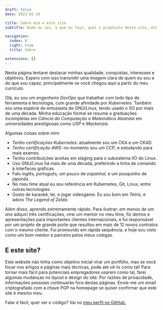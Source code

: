 ```yaml
---
draft: false
date: 2023-02-20

title: Sobre mim e este site
subtitle: Quem eu sou, o que eu faço, qual o propósito deste site, etc.

navigation:
  index: 0
  right: true
  title: Sobre

extensions: []
---
```


Nesta página tentarei destacar minhas qualidade, conquistas, interesses e
objetivos. Espero com isso transmitir uma imagem clara de quem eu sou e do que
sou capaz, principalmente se você chegou aqui a partir do meu currículo.

Olá, eu sou um _engenheiro DevOps_ que trabalhar com todo tipo de ferramenta e
tecnologia, com grande afinidade por _Kubernetes._ Também sou uma espécie de
entusiasta de _GNU/Linux,_ tendo usado o SO por mais de uma década. Minha
educação formal se resume a graduações incompletas em _Ciência da Computação_ e
_Matemática Abstrata_ em universidades prestigiosas como _USP_ e _Mackenzie._

Algumas coisas sobre mim:

- _Tenho certificações Kubernetes:_ atualmente sou um CKA e um CKAD.
- _Tenho certificação AWS:_ no momento sou um CCP, e estudando para mais
  exames.
- Tenho contribuições aceitas em staging para o subsistema IIO do Linux.
- Uso GNU/Linux há mais de uma década, preferindo a linha de comando à
  interfaces gráficas.
- Falo _inglês, português,_ um pouco de _espanhol,_ e um pouquinho de
  _japonês._
- No meu time atual eu sou referência em Kubernetes, Git, Linux, entre outras
  tecnologias.
- Gosto de karaokê, ler, e jogar videogame. Eu sou bom em _Tetris,_ e adoro
  _The Legend of Zelda._

Além disso, aprendo extremamente rápido. Para ilustrar: _em menos de um ano_
adquiri três certificações, virei um mentor no meu time, fiz demos e
apresentações para importantes clientes internacionais, e fui responsável por
um projeto de grande porte que resultou em mais de 12 novos contratos com o
mesmo cliente. Fui promovido em rápida sequência, e hoje sou visto como um bom
mentor e parceiro pelos meus colegas.

## E este site?

Este website não tinha como objetivo inicial virar um portfólio, mas se você
focar nos artigos e páginas mais técnicas, pode até vê-lo como tal! Para tornar
mais fácil para potenciais empregadores usarem como tal, farei algumas mudanças
no layout e design do site. Por razões de privacidade, informações pessoais
continuarão fora destas páginas. Envie-me um email criptografado com a chave
PGP na homepage se quiser confirmar que este site é mesmo meu.

Falar é fácil, quer ver o código? Vai no [meu perfil no GitHub.][ghprofile]

[ghprofile]: https://github.com/d3adb5
